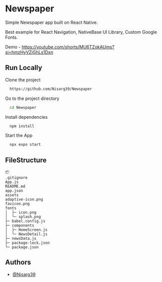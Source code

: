 
# Newspaper

Simple Newspaper app built on React Native.

Best example for React Navigation, NativeBase UI Library, Custom Google Fonts.

Demo - https://youtube.com/shorts/MU6TZokAUms?si=hmzHyVZjGhLs1Dxn

## Run Locally

Clone the project

```bash
  https://github.com/Nisarg39/Newspaper
```

Go to the project directory

```bash
  cd Newspaper
```

Install dependencies

```bash
  npm install
```

Start the App

```bash
  npx expo start
```


## FileStructure

```
📦 
.gitignore
App.js
README.md
app.json
assets
adaptive-icon.png
favicon.png
fonts
│  ├─ icon.png
│  └─ splash.png
├─ babel.config.js
├─ components
│  ├─ HomeScreen.js
│  └─ NewsDetail.js
├─ newsData.js
├─ package-lock.json
└─ package.json
```


## Authors

- [@Nisarg39](https://github.com/Nisarg39)

